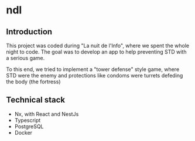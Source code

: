 # ndl

## Introduction

This project was coded during "La nuit de l'Info", where we spent the whole night to code. The goal was to develop an app to help preventing STD with a serious game.

To this end, we tried to implement a "tower defense" style game, where STD were the enemy and protections like condoms were turrets defeding the body (the fortress)

## Technical stack

- Nx, with React and NestJs
- Typescript
- PostgreSQL
- Docker

